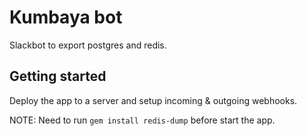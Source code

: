 # Kumbaya bot

Slackbot to export postgres and redis.

## Getting started

Deploy the app to a server and setup incoming & outgoing webhooks. 

NOTE: Need to run `gem install redis-dump` before start the app.
